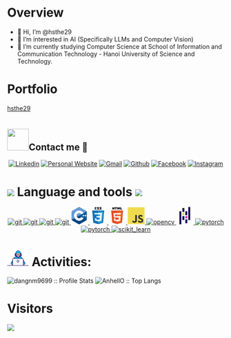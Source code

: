 # Overview

- 👋 Hi, I’m @hsthe29
- 👀 I’m interested in AI (Specifically LLMs and Computer Vision)
- 🌱 I’m currently studying Computer Science at School of Information and Communication Technology - Hanoi University of
  Science and Technology.

# Portfolio

[hsthe29](https://hsthe29.github.io/)

# <h2 align="left"><img src="https://media.giphy.com/media/iY8CRBdQXODJSCERIr/giphy.gif" width="50" height="50" style="margin-right: 0px;">Contact me 🤝</h2>

<p align="center">
  <a href="https://www.linkedin.com/in/sy-the-ho-ba02282b7/"><img width="50" height="50" src="https://img.icons8.com/bubbles/50/linkedin.png" alt="Linkedin"/></a>
  <a href="https://hsthe29.github.io/"><img width="50" height="50" src="https://img.icons8.com/bubbles/50/resume.png" alt="Personal Website"/></a>
  <a href="thex6qcna@gmail.com"><img src="https://img.icons8.com/bubbles/50/gmail-new.png" alt="Gmail"/></a>
  <a href="https://github.com/hsthe29"><img width="50" height="50" src="https://img.icons8.com/bubbles/50/github.png" alt="Github"/></a>
  <a href="https://www.facebook.com/thehs.29/"><img src="https://img.icons8.com/bubbles/50/000000/facebook-f.png" alt="Facebook"/></a>
  <a href="https://www.instagram.com/the.hosy/"><img src="https://img.icons8.com/bubbles/50/instagram-new--v2.png" alt="Instagram"/></a>
</p>

# <img src="https://drive.google.com/uc?id=1Qu--qOtp5yFN0OzkKA25R-nN9nQzdVPl" width="32"> Language and tools <img src="https://drive.google.com/uc?id=1Qu--qOtp5yFN0OzkKA25R-nN9nQzdVPl" width="32">

<p align="center">
  <a href="https://git-scm.com/" target="_blank" rel="noreferrer">
    <img src="https://www.vectorlogo.zone/logos/git-scm/git-scm-icon.svg" alt="git" width="40" height="40"/>
  </a>
  <a href="https://kotlinlang.org/" target="_blank" rel="noreferrer">
    <img src="https://www.vectorlogo.zone/logos/kotlin/kotlin-icon.svg" alt="git" width="40" height="40"/>
  </a>
  <a href="https://www.java.com/" target="_blank" rel="noreferrer">
    <img src="https://www.vectorlogo.zone/logos/java/java-icon.svg" alt="git" width="40" height="40"/>
  </a>
  <a href="https://www.python.org/" target="_blank" rel="noreferrer">
    <img src="https://www.vectorlogo.zone/logos/python/python-icon.svg" alt="git" width="40" height="40"/>
  </a>
  <a href="https://www.w3schools.com/cpp/" target="_blank" rel="noreferrer">
    <img src="https://raw.githubusercontent.com/devicons/devicon/master/icons/cplusplus/cplusplus-original.svg" alt="cplusplus" width="40" height="40"/>
  </a>
  <a href="https://www.w3schools.com/css/" target="_blank" rel="noreferrer">
    <img src="https://raw.githubusercontent.com/devicons/devicon/master/icons/css3/css3-original-wordmark.svg" alt="css3" width="40" height="40"/>
  </a>
  <a href="https://www.w3.org/html/" target="_blank" rel="noreferrer">
    <img src="https://raw.githubusercontent.com/devicons/devicon/master/icons/html5/html5-original-wordmark.svg" alt="html5" width="40" height="40"/>
  </a>
  <a href="https://developer.mozilla.org/en-US/docs/Web/JavaScript" target="_blank" rel="noreferrer">
    <img src="https://raw.githubusercontent.com/devicons/devicon/master/icons/javascript/javascript-original.svg" alt="javascript" width="40" height="40"/>
  </a>
  <a href="https://opencv.org/" target="_blank" rel="noreferrer">
    <img src="https://www.vectorlogo.zone/logos/opencv/opencv-icon.svg" alt="opencv" width="40" height="40"/>
  </a>
  <a href="https://pandas.pydata.org/" target="_blank" rel="noreferrer">
    <img src="https://raw.githubusercontent.com/devicons/devicon/2ae2a900d2f041da66e950e4d48052658d850630/icons/pandas/pandas-original.svg" alt="pandas" width="40" height="40"/>
  </a>
  <a href="https://pytorch.org/" target="_blank" rel="noreferrer">
    <img src="https://www.vectorlogo.zone/logos/pytorch/pytorch-icon.svg" alt="pytorch" width="40" height="40"/>
  </a>
  <a href="https://tensorflow.org/" target="_blank" rel="noreferrer">
    <img src="https://www.vectorlogo.zone/logos/tensorflow/tensorflow-icon.svg" alt="pytorch" width="40" height="40"/>
  </a>
  <a href="https://scikit-learn.org/" target="_blank" rel="noreferrer">
    <img src="https://upload.wikimedia.org/wikipedia/commons/0/05/Scikit_learn_logo_small.svg" alt="scikit_learn" width="40" height="40"/>
  </a>
</p>

<!---
hsthe29/hsthe29 is a ✨ special ✨ repository because its `README.md` (this file) appears on your GitHub profile.
You can click the Preview link to take a look at your changes.
--->

# <img src="https://raw.githubusercontent.com/dev-akshat/archive/main/images/gifs/others/dev_boy.gif" width="50"> Activities:

<p>
  <img height="180em" width="50%" src="https://github-readme-stats.vercel.app/api?username=hsthe29&show_icons=true&theme=synthwave" alt="dangnm9699 :: Profile Stats" />
  <img height="180em" width="49%" styles="align: right" src="https://github-readme-stats.vercel.app/api/top-langs/?username=hsthe29&langs_count=10&theme=tokyonight&layout=compact" alt="AnhellO :: Top Langs" />
</p>

# Visitors 

![](https://komarev.com/ghpvc/?username=hsthe29&color=brightgreen)

